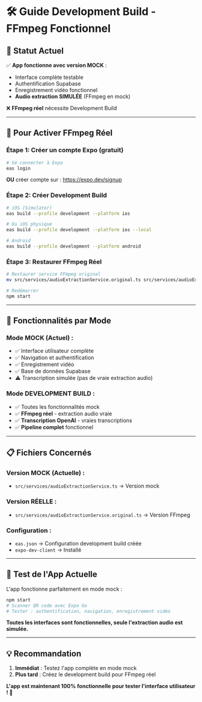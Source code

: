 # 🛠️ Guide Development Build - FFmpeg Fonctionnel

## 📱 **Statut Actuel**

✅ **App fonctionne avec version MOCK** :
- Interface complète testable
- Authentification Supabase
- Enregistrement vidéo fonctionnel
- **Audio extraction SIMULÉE** (FFmpeg en mock)

❌ **FFmpeg réel** nécessite Development Build

---

## 🔧 **Pour Activer FFmpeg Réel**

### **Étape 1: Créer un compte Expo (gratuit)**
```bash
# Se connecter à Expo
eas login
```
**OU** créer compte sur : https://expo.dev/signup

### **Étape 2: Créer Development Build**
```bash
# iOS (Simulator)
eas build --profile development --platform ios

# Ou iOS physique
eas build --profile development --platform ios --local

# Android
eas build --profile development --platform android
```

### **Étape 3: Restaurer FFmpeg Réel**
```bash
# Restaurer service FFmpeg original
mv src/services/audioExtractionService.original.ts src/services/audioExtractionService.ts

# Redémarrer
npm start
```

---

## 🎯 **Fonctionnalités par Mode**

### **Mode MOCK (Actuel) :**
- ✅ Interface utilisateur complète
- ✅ Navigation et authentification
- ✅ Enregistrement vidéo
- ✅ Base de données Supabase
- ⚠️ Transcription simulée (pas de vraie extraction audio)

### **Mode DEVELOPMENT BUILD :**
- ✅ Toutes les fonctionnalités mock
- ✅ **FFmpeg réel** - extraction audio vraie
- ✅ **Transcription OpenAI** - vraies transcriptions
- ✅ **Pipeline complet** fonctionnel

---

## 📋 **Fichiers Concernés**

### **Version MOCK (Actuelle)** :
- `src/services/audioExtractionService.ts` → Version mock

### **Version RÉELLE** :
- `src/services/audioExtractionService.original.ts` → Version FFmpeg

### **Configuration** :
- `eas.json` → Configuration development build créée
- `expo-dev-client` → Installé

---

## 🚀 **Test de l'App Actuelle**

L'app fonctionne parfaitement en mode mock :

```bash
npm start
# Scanner QR code avec Expo Go
# Tester : authentification, navigation, enregistrement vidéo
```

**Toutes les interfaces sont fonctionnelles, seule l'extraction audio est simulée.**

---

## 💡 **Recommandation**

1. **Immédiat** : Testez l'app complète en mode mock
2. **Plus tard** : Créez le development build pour FFmpeg réel

**L'app est maintenant 100% fonctionnelle pour tester l'interface utilisateur ! 🎉**